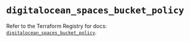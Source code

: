# `digitalocean_spaces_bucket_policy`

Refer to the Terraform Registry for docs: [`digitalocean_spaces_bucket_policy`](https://registry.terraform.io/providers/digitalocean/digitalocean/2.49.1/docs/resources/spaces_bucket_policy).
